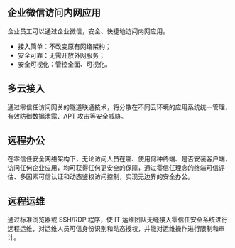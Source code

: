 ## 企业微信访问内网应用
企业员工可以通过企业微信，安全、快捷地访问内网应用。
- 接入简单：不改变原有网络架构；
- 安全可靠：无需开放外网服务；
- 安全可视化：管控全面、可视化。
 
## 多云接入
通过零信任访问网关的隧道联通技术，将分散在不同云环境的应用系统统一管理，有效防御数据泄露、APT 攻击等安全威胁。
## 远程办公
在零信任安全网络架构下，无论访问人员在哪、使用何种终端、是否安装客户端，访问任何企业应用，均可获得任何更安全的保障，通过零信任理念的终端可信评估、多因素可信认证和动态鉴权访问控制，实现无边界的安全办公。
## 远程运维
通过标准浏览器或 SSH/RDP 程序，使 IT 运维团队无缝接入零信任安全系统进行远程运维，对运维人员可信身份识别和动态授权，并能对运维操作进行限制和审计。
